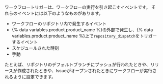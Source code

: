 ワークフロートリガーは、ワークフローの実行を引き起こすイベントです。 それらのイベントには以下のようなものがあります。

- ワークフローのリポジトリ内で発生するイベント
- {% data variables.product.product_name %}の外部で発生し、{% data variables.product.product_name %}上で`repository_dispatch`をトリガーするイベント
- スケジュールされた時刻
- 手動

たとえば、リポジトリのデフォルトブランチにプッシュが行われたときや、リリースが作成されたときや、Issueがオープンされたときにワークフローが実行されるように設定できます。
